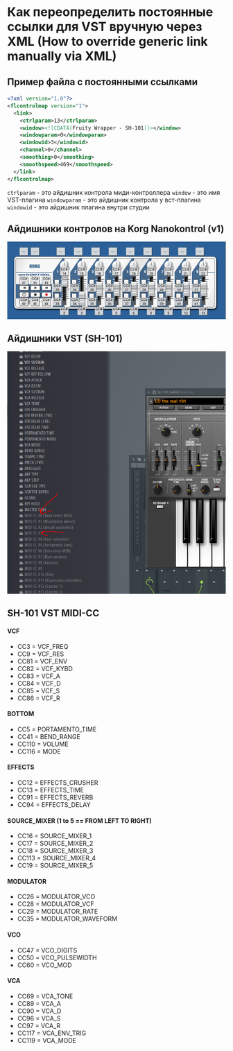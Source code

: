 # Как переопределить постоянные ссылки для VST вручную через XML (How to override generic link manually via XML)

## Пример файла с постоянными ссылками

```xml
<?xml version="1.0"?>
<flcontrolmap version="1">
  <link>
    <ctrlparam>13</ctrlparam>
    <window><![CDATA[Fruity Wrapper - SH-101]]></window>
    <windowparam>0</windowparam>
    <windowid>3</windowid>
    <channel>0</channel>
    <smoothing>0</smoothing>
    <smoothspeed>469</smoothspeed>
  </link>
</flcontrolmap>
```

`ctrlparam` - это айдишник контрола миди-контроллера
`window` - это имя VST-плагина
`windowparam` - это айдишник контрола у вст-плагина
`windowid` - это айдишник плагина внутри студии

## Айдишники контролов на Korg Nanokontrol (v1)
![korg_map](./map.png)

## Айдишники VST (SH-101)
![korg_map](./map-vst.png)

## SH-101 VST MIDI-CC
#### VCF
- CC3 = VCF_FREQ
- CC9 = VCF_RES
- CC81 = VCF_ENV
- CC82 = VCF_KYBD
- CC83 = VCF_A
- CC84 = VCF_D
- CC85 = VCF_S
- CC86 = VCF_R

#### BOTTOM
- CC5 = PORTAMENTO_TIME
- CC41 = BEND_RANGE
- CC110 = VOLUME
- CC116 = MODE

#### EFFECTS
- CC12 = EFFECTS_CRUSHER
- CC13 = EFFECTS_TIME
- CC91 = EFFECTS_REVERB
- CC94 = EFFECTS_DELAY

#### SOURCE_MIXER (1 to 5 == FROM LEFT TO RIGHT)
- CC16 = SOURCE_MIXER_1
- CC17 = SOURCE_MIXER_2
- CC18 = SOURCE_MIXER_3
- CC113 = SOURCE_MIXER_4
- CC19 = SOURCE_MIXER_5

#### MODULATOR
- CC26 = MODULATOR_VCO
- CC28 = MODULATOR_VCF
- CC29 = MODULATOR_RATE
- CC35 = MODULATOR_WAVEFORM

#### VCO
- CC47 = VCO_DIGITS
- CC50 = VCO_PULSEWIDTH
- CC60 = VCO_MOD

#### VCA
- CC69 = VCA_TONE
- CC89 = VCA_A
- CC90 = VCA_D
- CC96 = VCA_S
- CC97 = VCA_R
- CC117 = VCA_ENV_TRIG
- CC119 = VCA_MODE

